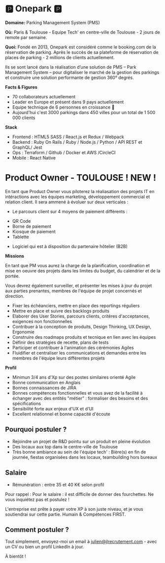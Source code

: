 # 🅿️ Onepark 🅿️

**Domaine:** Parking Management System (PMS) 

**Où:** Paris & Toulouse - Equipe Tech' en centre-ville de Toulouse - 2 jours de remote par semaine. 

**Quoi:**
Fondé en 2013, Onepark est considéré comme le booking.com de la réservation de parking. Après le succès de sa plateforme de réservation de places de parking - 2 millions de clients actuellement. 

Ils se sont lancé dans la réalisation d’une solution de PMS – Park Management System – pour digitaliser le marché de la gestion des parkings et construire une solution performante de gestion 360° degrés. 

**Facts & Figures**

* 70 collaborateurs actuellement 
* Leader en Europe et présent dans 9 pays actuellement
* Equipe technique de 6 personnes en croissance 🚀
* Aujourd'hui c'est 3000 parkings dans 450 villes pour un total de 1 500 000 clients

**Stack**

* Frontend : HTML5 SASS / React.js et Redux / Webpack 
* Backend : Ruby On Rails / Ruby / Node.js / Python / API REST et GraphQL/ Jest
* Ops : Terraform / Github / Docker et AWS /CircleCI 
* Mobile : React Native


# Product Owner - TOULOUSE ! NEW ! 

En tant que Product Owner vous piloterez la réaliasation des projets IT en intéractions avec les équipes marketing, développement commercial et relation client. Il sera ammené à évoluer sur deux verticales : 

- Le parcours client sur 4 moyens de paiement différents : 
* QR Code 
* Borne de paiement 
* Kiosque de paiement 
* Tablette 

- Logiciel qui est à disposition du partenaire hôtelier (B2B) 

**Missions**

En tant que PM vous aurez la charge de la planification, coordination et mise en oeuvre des projets dans les limites du budget, du calendrier et de la portée. 

Vous devrez également surveiller, et présenter les mises à jour du projet aux parties prenantes, membres de l'équipe de projet concernés et direction.

* Fixer les échéanciers, mettre en place des reportings réguliers
* Mettre en place et suivre des backlogs produits
* Elaborer des User Stories, parcours clients, critères d'acceptances, exigences non fonctionnelles 
* Contribuer à la conception de produits, Design Thinking, UX Design, Ergonomie
* Construire des roadmaps produits et tecnique en lien avec les équipes
* Définir des stratégies de recette, plans de tests
* Participer et contribuer à l'animation des cérémonies Agiles
* Fluidifier et centraliser les communications et demandes entre les membres de l'équipe leurs différentes projets

**Profil**

* Minimun 3/4 ans d'Xp sur des postes similaires orienté Agile 
* Bonne communication en Anglais
* Bonnes connaissances de JIRA
* Bonnes compétences fonctionnelles et vous avez de la facilité à échanger avec des entités "métier" : formaliser des besoins et des spécifications
* Sensibilité forte aux enjeux d'UX et d'UI
* Excellent relationnel et bonne capacité d'écoute


## Pourquoi postuler ?

* Rejoindre un projet de R&D pointu sur un produit en pleine évolution 
* Des locaux aux top dans le centre-ville de Toulouse
* Très bonne ambiance au sein de l'équipe tech' :  Bière(s) en fin de journée, fiestas organisées dans les locaux, teambuilding hors bureaux


## Salaire 

* Rémunération : entre 35 et 40 K€ selon profil

Pour rappel : Pour le salaire : il est difficile de donner des fourchettes. Ne vous inquiétez pas et postulez !

L'entreprise est prête à payer votre XP à son juste niveau, et je vous soutiendrai sur cette partie. Humain & Compétences FIRST.


## Comment postuler ? 

Tout simplement, envoyez-moi un email à julien@jlrecrutement.com - avec un CV ou bien un profil LinkedIn à jour. 

À bientôt !
